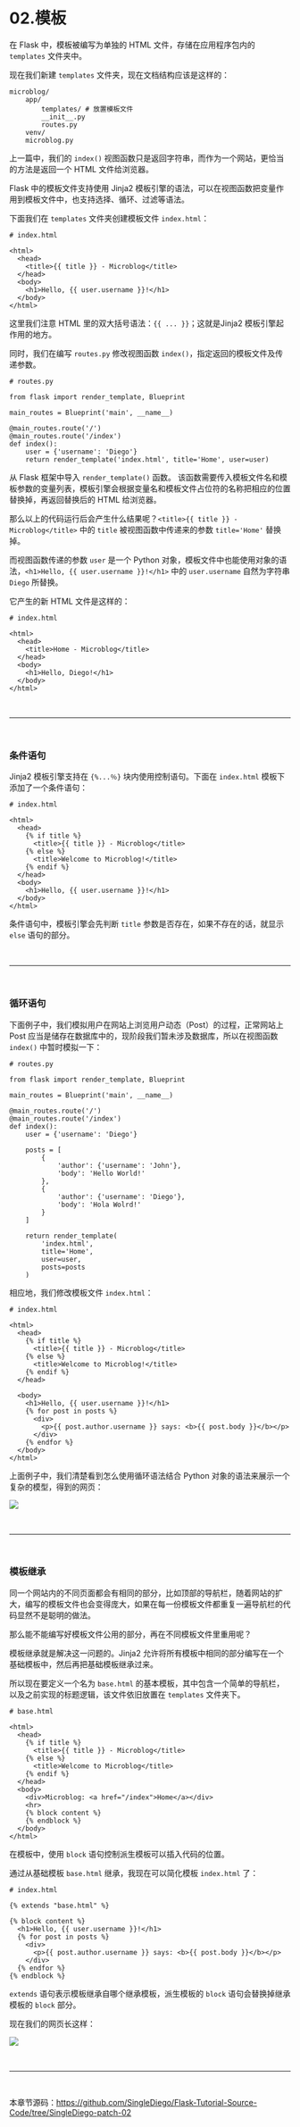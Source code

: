 # 02.模板

在 Flask 中，模板被编写为单独的 HTML 文件，存储在应用程序包内的 ``templates`` 文件夹中。

现在我们新建 ``templates`` 文件夹，现在文档结构应该是这样的：
```
microblog/
    app/
        templates/ # 放置模板文件
        __init__.py
        routes.py
    venv/
    microblog.py
```

上一篇中，我们的 ``index()`` 视图函数只是返回字符串，而作为一个网站，更恰当的方法是返回一个 HTML 文件给浏览器。

Flask 中的模板文件支持使用 Jinja2 模板引擎的语法，可以在视图函数把变量作用到模板文件中，也支持选择、循环、过滤等语法。

下面我们在 ``templates`` 文件夹创建模板文件 ``index.html``：
```
# index.html

<html>
  <head>
    <title>{{ title }} - Microblog</title>
  </head>
  <body>
    <h1>Hello, {{ user.username }}!</h1>
  </body>
</html>
```
这里我们注意 HTML 里的双大括号语法：``{{ ... }}``；这就是Jinja2 模板引擎起作用的地方。

同时，我们在编写 ``routes.py`` 修改视图函数 ``index()``，指定返回的模板文件及传递参数。

```
# routes.py

from flask import render_template, Blueprint

main_routes = Blueprint('main', __name__)

@main_routes.route('/')
@main_routes.route('/index')
def index():
    user = {'username': 'Diego'}
    return render_template('index.html', title='Home', user=user)
```

从 Flask 框架中导入 ``render_template()`` 函数。 该函数需要传入模板文件名和模板参数的变量列表，模板引擎会根据变量名和模板文件占位符的名称把相应的位置替换掉，再返回替换后的 HTML 给浏览器。

那么以上的代码运行后会产生什么结果呢？``<title>{{ title }} - Microblog</title>`` 中的 ``title`` 被视图函数中传递来的参数 ``title='Home'`` 替换掉。

而视图函数传递的参数 ``user`` 是一个 Python  对象，模板文件中也能使用对象的语法，``<h1>Hello, {{ user.username }}!</h1>`` 中的 ``user.username`` 自然为字符串 ``Diego`` 所替换。

它产生的新 HTML 文件是这样的：
```
# index.html

<html>
  <head>
    <title>Home - Microblog</title>
  </head>
  <body>
    <h1>Hello, Diego!</h1>
  </body>
</html>
```

<br>
<hr>
<br>


### 条件语句

Jinja2 模板引擎支持在 ``{%...％}`` 块内使用控制语句。下面在 ``index.html`` 模板下添加了一个条件语句：

```
# index.html

<html>
  <head>
    {% if title %}
      <title>{{ title }} - Microblog</title>
    {% else %}
      <title>Welcome to Microblog!</title>
    {% endif %}
  </head>
  <body>
    <h1>Hello, {{ user.username }}!</h1>
  </body>
</html>
```

条件语句中，模板引擎会先判断 ``title`` 参数是否存在，如果不存在的话，就显示 ``else`` 语句的部分。


<br>
<hr>
<br>


### 循环语句

下面例子中，我们模拟用户在网站上浏览用户动态（Post）的过程，正常网站上 Post 应当是储存在数据库中的，现阶段我们暂未涉及数据库，所以在视图函数 ``index()`` 中暂时模拟一下：

```
# routes.py

from flask import render_template, Blueprint

main_routes = Blueprint('main', __name__)

@main_routes.route('/')
@main_routes.route('/index')
def index():
    user = {'username': 'Diego'}

    posts = [
        {
            'author': {'username': 'John'},
            'body': 'Hello World!'
        },
        {
            'author': {'username': 'Diego'},
            'body': 'Hola Wolrd!'
        }
    ]

    return render_template(
        'index.html', 
        title='Home', 
        user=user, 
        posts=posts
    )
```

相应地，我们修改模板文件 ``index.html``：
```
# index.html

<html>
  <head>
    {% if title %}
      <title>{{ title }} - Microblog</title>
    {% else %}
      <title>Welcome to Microblog!</title>
    {% endif %}
  </head>

  <body>
    <h1>Hello, {{ user.username }}!</h1>
    {% for post in posts %}
      <div>
        <p>{{ post.author.username }} says: <b>{{ post.body }}</b></p>
      </div>
    {% endfor %}
  </body>
</html>
```

上面例子中，我们清楚看到怎么使用循环语法结合 Python 对象的语法来展示一个复杂的模型，得到的网页：

![](https://github.com/SingleDiego/Flask-Tutorial-Notes/blob/main/IMG/01.png)


<br>
<hr>
<br>


### 模板继承

同一个网站内的不同页面都会有相同的部分，比如顶部的导航栏，随着网站的扩大，编写的模板文件也会变得庞大，如果在每一份模板文件都重复一遍导航栏的代码显然不是聪明的做法。

那么能不能编写好模板文件公用的部分，再在不同模板文件里重用呢？

模板继承就是解决这一问题的。Jinja2 允许将所有模板中相同的部分编写在一个基础模板中，然后再把基础模板继承过来。

所以现在要定义一个名为 ``base.html`` 的基本模板，其中包含一个简单的导航栏，以及之前实现的标题逻辑，该文件依旧放置在 ``templates`` 文件夹下。

```
# base.html

<html>
  <head>
    {% if title %}
      <title>{{ title }} - Microblog</title>
    {% else %}
      <title>Welcome to Microblog</title>
    {% endif %}
  </head>
  <body>
    <div>Microblog: <a href="/index">Home</a></div>
    <hr>
    {% block content %}
    {% endblock %}
  </body>
</html>
```

在模板中，使用 ``block`` 语句控制派生模板可以插入代码的位置。

通过从基础模板 ``base.html`` 继承，我现在可以简化模板 ``index.html`` 了：
```
# index.html

{% extends "base.html" %}

{% block content %}
  <h1>Hello, {{ user.username }}!</h1>
  {% for post in posts %}
    <div>
      <p>{{ post.author.username }} says: <b>{{ post.body }}</b></p>
    </div>
  {% endfor %}
{% endblock %}
```

``extends`` 语句表示模板继承自哪个继承模板，派生模板的 ``block`` 语句会替换掉继承模板的 ``block`` 部分。

现在我们的网页长这样：

![](https://github.com/SingleDiego/Flask-Tutorial-Notes/blob/main/IMG/01.png)

<br>
<hr>
<br>

本章节源码：https://github.com/SingleDiego/Flask-Tutorial-Source-Code/tree/SingleDiego-patch-02

